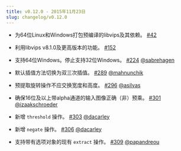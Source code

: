 ```yaml
---
title: v0.12.0 - 2015年11月23日
slug: changelog/v0.12.0
---
```


* 为64位Linux和Windows打包预编译的libvips及其依赖。
  [#42](https://github.com/lovell/sharp/issues/42)

* 利用libvips v8.1.0及更高版本的功能。
  [#152](https://github.com/lovell/sharp/issues/152)

* 支持64位Windows。停止支持32位Windows。
  [#224](https://github.com/lovell/sharp/issues/224)
  [@sabrehagen](https://github.com/sabrehagen)

* 默认插值方法切换为双三次插值。
  [#289](https://github.com/lovell/sharp/issues/289)
  [@mahnunchik](https://github.com/mahnunchik)

* 预提取旋转操作不应交换宽度和高度。
  [#296](https://github.com/lovell/sharp/issues/296)
  [@asilvas](https://github.com/asilvas)

* 确保16位及以上带alpha通道的输入图像正确（非）预乘。
  [#301](https://github.com/lovell/sharp/issues/301)
  [@izaakschroeder](https://github.com/izaakschroeder)

* 新增 `threshold` 操作。
  [#303](https://github.com/lovell/sharp/pull/303)
  [@dacarley](https://github.com/dacarley)

* 新增 `negate` 操作。
  [#306](https://github.com/lovell/sharp/pull/306)
  [@dacarley](https://github.com/dacarley)

* 支持带有选项对象的现有 `extract` 操作。
  [#309](https://github.com/lovell/sharp/pull/309)
  [@papandreou](https://github.com/papandreou)